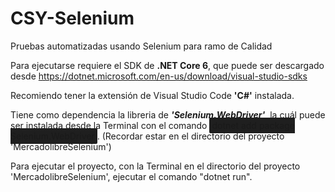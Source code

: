 # CSY-Selenium
 Pruebas automatizadas usando Selenium para ramo de Calidad

 Para ejecutarse requiere el SDK de <b>.NET Core 6</b>, que puede ser descargado desde https://dotnet.microsoft.com/en-us/download/visual-studio-sdks

 Recomiendo tener la extensión de Visual Studio Code <b>'C#'</b> instalada.

 Tiene como dependencia la libreria de <b><i>'Selenium.WebDriver'</b></i>, la cuál puede ser instalada desde la Terminal con el comando <span style="background-color: #1F1F1F;padding:4px; border-radius:2px;">dotnet add package Selenium.WebDriver</span>. (Recordar estar en el directorio del proyecto 'MercadolibreSelenium')

 Para ejecutar el proyecto, con la Terminal en el directorio del proyecto 'MercadolibreSelenium', ejecutar el comando "dotnet run".
